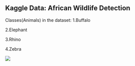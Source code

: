 ## Kaggle Data: African Wildlife Detection

Classes(Animals) in the dataset:
  1.Buffalo
  
  2.Elephant
  
  3.Rhino
  
  4.Zebra

![](zebra-elephant-buffalo1.gif)
